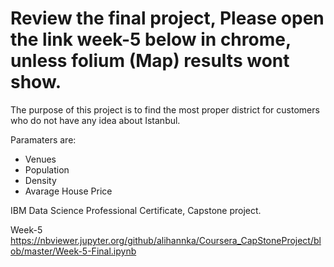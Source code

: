 # Review the final project, Please open the link week-5 below in chrome, unless folium (Map) results wont show.

The purpose of this project is to find the most proper district for customers who do not have any idea about Istanbul.

Paramaters are:
- Venues
- Population
- Density
- Avarage House Price



IBM Data Science Professional Certificate, Capstone project.

Week-5
https://nbviewer.jupyter.org/github/alihannka/Coursera_CapStoneProject/blob/master/Week-5-Final.ipynb
